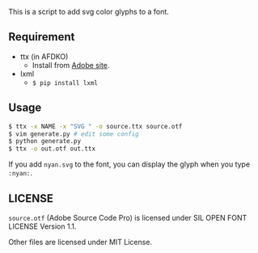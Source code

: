 This is a script to add svg color glyphs to a font.

## Requirement
- ttx (in AFDKO)
  - Install from [Adobe site](http://www.adobe.com/devnet/opentype/afdko.html).
- lxml
  - `$ pip install lxml`

## Usage
```sh
$ ttx -x NAME -x "SVG " -o source.ttx source.otf
$ vim generate.py # edit some config
$ python generate.py
$ ttx -o out.otf out.ttx
```

If you add `nyan.svg` to the font, you can display the glyph when you type `:nyan:`.



## LICENSE
`source.otf` (Adobe Source Code Pro) is licensed under SIL OPEN FONT LICENSE Version 1.1.

Other files are licensed under MIT License.
